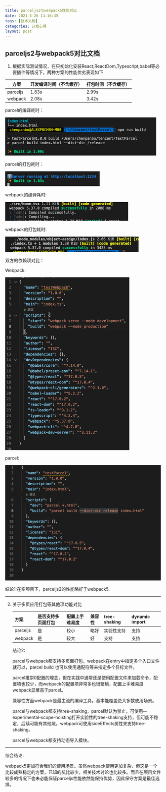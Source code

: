 ```yaml
---
title: parceljs2与webpack5性能对比
date: 2021-5-26 14:16:35
tags: [技术文档]
categories: 开发心得
layout: post
---
```

## parceljs2与webpack5对比文档

1. 根据实际测试情况，在只初始化安装React,ReactDom,Typescript,babel等必要插件等情况下，两种方案的性能优劣表现如下

| 方案     | 开发编译时间（不含缓存） | 打包时间（不含缓存） |
| -------- | ------------------------ | -------------------- |
| parceljs | 1.83s                    | 2.99s                |
| webpack  | 2.08s                    | 3.42s                |
<!--more-->
parcel的编译耗时：

![parcel_dev](/images/parcel2webpack5/parcel_dev.png)

parcel的打包耗时：

![parcel_build](/images/parcel2webpack5/parcel_build.png)

webpack的编译耗时:

![webpack_dev](/images/parcel2webpack5/webpack_dev.png)

webpack的打包耗时:

![webpack_build](/images/parcel2webpack5/webpack_build.png)

双方的依赖项对比：

Webpack:

![webpack_dep](/images/parcel2webpack5/webpack_dep.png)

parcel:

![parcel_dep](/images/parcel2webpack5/parcel_dep.png)

结论1:在空项目下，parceljs2的性能略好于webpack5.

-------------------------

2. 关于多页应用打包等其他项功能对比

   | 方案     | 是否支持多页面打包 | 配置上手难易度 | 兼容性 | tree-shaking | dynamic import |
   | -------- | ------------------ | -------------- | ------ | ------------ | -------------- |
   | parceljs | 是                 | 较小           | 略好   | 实验性支持   | 支持           |
   | webpack  | 是                 | 较大           | 好     | 支持         | 支持           |

   结论2:

   parcel与webpack都支持多页面打包，webpack在entry中指定多个入口文件就可以，parcel build 也可以使用通配符等来指定多个目标文件。

   parcel推崇0配置的理念，但在实践中通常还是使用配置文件来加载命令，配置项也较少，而webpack的配置项非常多也很繁琐，配置上手难易度webpack显著高于parcel。

   兼容性方面webpack是最主流的编译工具，基本能覆盖绝大多数使用场景。

   parcel与webpack都支持tree-shaking，parcel默认为禁止，可使用--experimental-scope-hoisting打开实验性的tree-shaking支持，但可能不稳定，后续可能有其他坑。webpack可使用sideEffects属性来支持tree-shaking。

   parcel与webpack都支持动态导入模块。

--------------------

综合结论:

webpack5更加符合我们的使用场景。虽然webpack使用更加复杂，但这是一个比较成熟稳定的方案，已知的坑比较少，相关技术讨论也比较多。而且在项目文件较多的情况下也未必能保证parceljs性能依然能保持优势，因此保守方案是最佳选择。